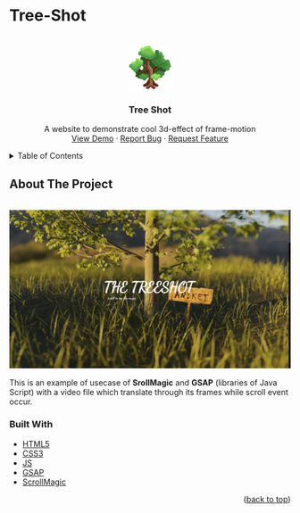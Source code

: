 # Tree-Shot
<div id="top"></div>


<!-- PROJECT LOGO -->
<br />
<div align="center">
  <a href="https://github.com/Aniumbott/Team-Dijkstra_Hackx">
    <img src="https://github.com/Aniumbott/tree-shot/blob/master/icons/tree-shot-logo.png" alt="Logo" width="80" height="80">
  </a>

<h3 align="center">Tree Shot</h3>

  <p align="center">
    A website to demonstrate cool 3d-effect of frame-motion
    <br>
    <a href="https://aniumbott.github.io/tree-shot/">View Demo</a>
    ·
    <a href="https://github.com/Aniumbott/tree-shot/issues">Report Bug</a>
    ·
    <a href="https://github.com/Aniumbott/tree-shot/issues">Request Feature</a>
  </p>
</div>



<!-- TABLE OF CONTENTS -->
<details>
  <summary>Table of Contents</summary>
  <ol>
    <li>
      <a href="#about-the-project">About The Project</a>
      <ul>
        <li><a href="#built-with">Built With</a></li>
      </ul>
    </li>
  </ol>
</details>



<!-- ABOUT THE PROJECT -->
## About The Project
<br>
<img width=1920 src="https://github.com/Aniumbott/tree-shot/blob/master/images/tree-shot.png"> 

This is an example of usecase of **SrollMagic** and **GSAP** (libraries of Java Script) with a video file which translate through its frames while scroll event occur.

### Built With
* [HTML5]()
* [CSS3]()
* [JS](https://www.javascript.com/)
* [GSAP](https://greensock.com/gsap/)
* [ScrollMagic](http://scrollmagic.io/docs/)

<p align="right">(<a href="#top">back to top</a>)</p>
